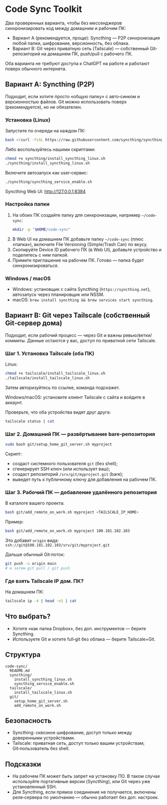 # Code Sync Toolkit

Два проверенных варианта, чтобы без мессенджеров синхронизировать код между домашним и рабочим ПК:

- Вариант A (рекомендуется, проще): Syncthing — P2P синхронизация любой папки, шифрование, версионность, без облака.
- Вариант B: Git через приватную сеть (Tailscale) — собственный Git-репозиторий на домашнем ПК, push/pull с рабочего ПК.

Оба варианта не требуют доступа к ChatGPT на работе и работают поверх обычного интернета.

## Вариант A: Syncthing (P2P)

Подходит, если хотите просто «общую папку» с авто‑синком и версионностью файлов. Git можно использовать поверх (рекомендуется), но не обязателен.

### Установка (Linux)
Запустите по очереди на каждом ПК:

```bash
bash <(curl -fsSL https://raw.githubusercontent.com/syncthing/syncthing/main/packaging/scripts/syncthing-install.sh)
```

Либо воспользуйтесь нашими скриптами:

```bash
chmod +x syncthing/install_syncthing_linux.sh
./syncthing/install_syncthing_linux.sh
```

Включите автозапуск как user‑сервис:

```bash
./syncthing/syncthing_service_enable.sh
```

Syncthing Web UI: http://127.0.0.1:8384

### Настройка папки
1. На обоих ПК создайте папку для синхронизации, например `~/code-sync`:
   ```bash
   mkdir -p "$HOME/code-sync"
   ```
2. В Web UI на домашнем ПК добавьте папку `~/code-sync` (плюс «папка»), включите File Versioning (Simple/Trash Can) по вкусу.
3. Скопируйте Device ID рабочего ПК (в Web UI), добавьте устройство и поделитесь с ним папкой.
4. Примите приглашение на рабочем ПК. Готово — папка будет синхронизироваться.

### Windows / macOS
- Windows: установщик с сайта Syncthing (`https://syncthing.net`), автозапуск через планировщик или NSSM.
- macOS: `brew install syncthing && brew services start syncthing`.

## Вариант B: Git через Tailscale (собственный Git‑сервер дома)

Подходит, если рабочий процесс — через Git и важны ревью/ветки/коммиты. Данные остаются у вас, доступ по приватной сети Tailscale.

### Шаг 1. Установка Tailscale (оба ПК)
Linux:
```bash
chmod +x tailscale/install_tailscale_linux.sh
./tailscale/install_tailscale_linux.sh
```
Затем авторизуйтесь по ссылке, команда подскажет.

Windows/macOS: установите клиент Tailscale с сайта и войдите в аккаунт.

Проверьте, что оба устройства видят друг друга:
```bash
tailscale status | cat
```

### Шаг 2. Домашний ПК — развёртывание bare‑репозитория
```bash
sudo bash git/setup_home_git_server.sh myproject
```
Скрипт:
- создаст системного пользователя `git` (без shell);
- сгенерирует SSH ключ (или использует ваш);
- создаст репозиторий `/srv/git/myproject.git` (bare);
- выведет путь к публичному ключу для добавления на рабочем ПК.

### Шаг 3. Рабочий ПК — добавление удалённого репозитория
В каталоге вашего проекта:
```bash
bash git/add_remote_on_work.sh myproject <TAILSCALE_IP_HOME>
```
Пример:
```bash
bash git/add_remote_on_work.sh myproject 100.101.102.103
```
Это добавит `origin` вида:
`ssh://git@100.101.102.103/srv/git/myproject.git`

Дальше обычный Git‑поток:
```bash
git push -u origin main
# и затем git pull / git push
```

### Где взять Tailscale IP дом. ПК?
На домашнем ПК:
```bash
tailscale ip -4 | head -n1 | cat
```

## Что выбрать?
- Хотите «как папка Dropbox», без доп. инструментов — берите Syncthing.
- Используете Git и хотите full‑git без облака — берите Tailscale+Git.

## Структура
```
code-sync/
  README.md
  syncthing/
    install_syncthing_linux.sh
    syncthing_service_enable.sh
  tailscale/
    install_tailscale_linux.sh
  git/
    setup_home_git_server.sh
    add_remote_on_work.sh
```

## Безопасность
- Syncthing: сквозное шифрование, доступ только между доверенными устройствами.
- Tailscale: приватная сеть, доступ только вашим устройствам; Git‑пользователь без shell.

## Подсказки
- На рабочем ПК может быть запрет на установку ПО. В таком случае используйте портативные версии (Syncthing), или Git через уже установленный SSH.
- Для Syncthing, если прямое соединение не получается, включены реле‑сервера по умолчанию — обычно работает без доп. настроек.